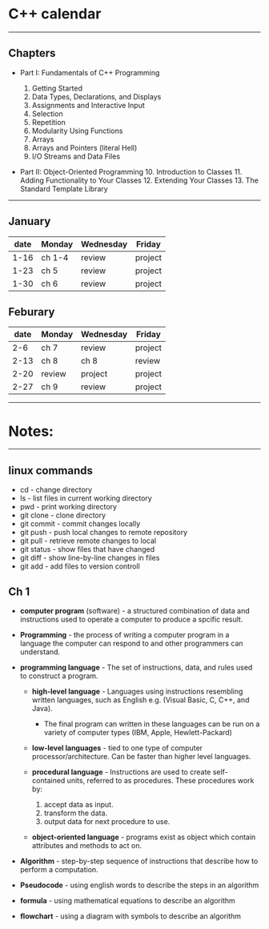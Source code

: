 # C++ calendar
---
## Chapters
* Part I: Fundamentals of C++ Programming
	1. Getting Started
	2. Data Types, Declarations, and Displays
	3. Assignments and Interactive Input
	4. Selection
	5. Repetition
	6. Modularity Using Functions
	7. Arrays
	8. Arrays and Pointers (literal Hell)
	9. I/O Streams and Data Files
	
* Part II: Object-Oriented Programming
	10. Introduction to Classes
	11. Adding Functionality to Your Classes
	12. Extending Your Classes
	13. The Standard Template Library

---
## January
| date | Monday | Wednesday | Friday  |
| ---- | ------ | --------- | ------  |
| 1-16 | ch 1-4 | review    | project |
| 1-23 | ch 5   | review    | project |
| 1-30 | ch 6   | review    | project |

## Feburary
| date | Monday | Wednesday | Friday  |
| ---- | ------ | --------- | ------  |
| 2-6  | ch 7   | review    | project |
| 2-13 | ch 8   | ch 8      | review  |
| 2-20 | review | project   | project |
| 2-27 | ch 9   | review    | project |

---

# Notes:

---
## linux commands
* cd <directory name> - change directory
* ls - list files in current working directory
* pwd - print working directory
* git clone <repo link> - clone directory
* git commit - commit changes locally
* git push - push local changes to remote repository
* git pull - retrieve remote changes to local
* git status - show files that have changed
* git diff - show line-by-line changes in files
* git add - add files to version controll

## Ch 1 
* __computer program__ (software) - a structured combination of data and instructions used to operate a computer to produce a spcific result.
* __Programming__ - the process of writing a computer program in a language the computer can respond to and other programmers can understand.
* __programming language__ - The set of instructions, data, and rules used to construct a program.
	* __high-level language__ - Languages using instructions resembling written languages, such as English e.g. (Visual Basic, C, C++, and Java).
		* The final program can written in these languages can be run on a variety of computer types (IBM, Apple, Hewlett-Packard)
	* __low-level languages__ - tied to one type of computer processor/architecture. Can be faster than higher level languages.

	* __procedural language__ - Instructions are used to create self-contained units, referred to as procedures. These procedures work by:
		1. accept data as input.
		2. transform the data.
		3. output data for next procedure to use.
	* __object-oriented language__ - programs exist as object which contain attributes and methods to act on.

* __Algorithm__ - step-by-step sequence of instructions that describe how to perform a computation.
* __Pseudocode__ - using english words to describe the steps in an algorithm
* __formula__ - using mathematical equations to describe an algorithm
* __flowchart__ - using a diagram with symbols to describe an algorithm

